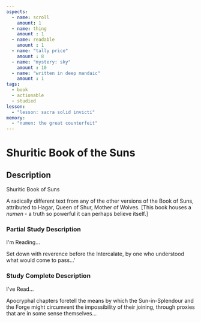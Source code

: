 ```yaml
---
aspects: 
  - name: scroll
    amount: 1
  - name: thing
    amount : 1
  - name: readable
    amount : 1
  - name: "tally price"
    amount : 8
  - name: "mystery: sky"
    amount : 10
  - name: "written in deep mandaic"
    amount : 1
tags:
  - book
  - actionable
  - studied
lesson:
  - "lesson: sacra solid invicti"
memory:
  - "numen: the great counterfeit"
---
```


# Shuritic Book of the Suns

## Description
Shuritic Book of Suns

A radically different text from any of the other versions of the Book of Suns, attributed to Hagar, Queen of Shur, Mother of Wolves. [This book houses a <i>numen</i> - a truth so powerful it can perhaps believe itself.]
### Partial Study Description
I'm Reading...

Set down with reverence before the Intercalate, by one who understood what would come to pass…'
### Study Complete Description
I've Read...

Apocryphal chapters foretell the means by which the Sun-in-Splendour and the Forge might circumvent the impossibility of their joining, through proxies that are in some sense themselves…
